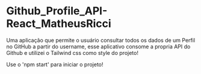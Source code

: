 # Github_Profile_API-React_MatheusRicci


Uma aplicação que permite o usuário consultar todos os dados de um Perfil no GitHub a partir do username, esse aplicativo consome a propria API do Github e utilizei o Tailwind css como style do projeto!

Use o 'npm start' para iniciar o projeto!

